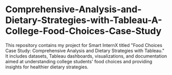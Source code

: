 # Comprehensive-Analysis-and-Dietary-Strategies-with-Tableau-A-College-Food-Choices-Case-Study
This repository contains my project for Smart InternX titled "Food Choices Case Study: Comprehensive Analysis and Dietary Strategies with Tableau." It includes datasets, Tableau dashboards, visualizations, and documentation aimed at understanding college students' food choices and providing insights for healthier dietary strategies.
